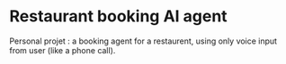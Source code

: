 # Restaurant booking AI agent

Personal projet : a booking agent for a restaurent, using only voice input from user (like a phone call). 

